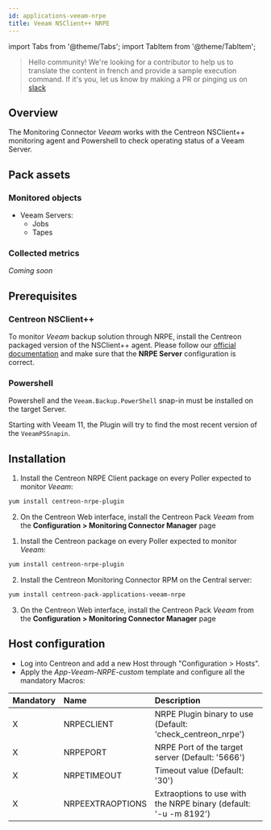 ```yaml
---
id: applications-veeam-nrpe
title: Veeam NSClient++ NRPE
---
```

import Tabs from '@theme/Tabs';
import TabItem from '@theme/TabItem';


> Hello community! We're looking for a contributor to help us to translate the 
content in french and provide a sample execution command. If it's you, let us 
know by making a PR or pinging us on [slack](https://centreon.slack.com)

## Overview

The Monitoring Connector *Veeam* works with the Centreon NSClient++ monitoring agent and 
Powershell to check operating status of a Veeam Server.

## Pack assets

### Monitored objects

* Veeam Servers: 
    * Jobs 
    * Tapes

### Collected metrics

*Coming soon*

## Prerequisites

### Centreon NSClient++

To monitor *Veeam* backup solution through NRPE, install the Centreon packaged version 
of the NSClient++ agent. Please follow our [official documentation](../getting-started/how-to-guides/centreon-nsclient-tutorial.md) 
and make sure that the **NRPE Server** configuration is correct.

### Powershell 

Powershell and the `Veeam.Backup.PowerShell` snap-in must be installed
on the target Server. 

Starting with Veeam 11, the Plugin will try to find the most recent version of 
the `VeeamPSSnapin`. 

## Installation 

<Tabs groupId="sync">
<TabItem value="Online License" label="Online License">

1. Install the Centreon NRPE Client package on every Poller expected to monitor *Veeam*:

```bash
yum install centreon-nrpe-plugin
```

2. On the Centreon Web interface, install the Centreon Pack *Veeam* 
from the **Configuration > Monitoring Connector Manager** page

</TabItem>
<TabItem value="Offline License" label="Offline License">

1. Install the Centreon package on every Poller expected to monitor *Veeam*:

```bash
yum install centreon-nrpe-plugin
```

2. Install the Centreon Monitoring Connector RPM on the Central server:

```bash
yum install centreon-pack-applications-veeam-nrpe
```

3. On the Centreon Web interface, install the Centreon Pack *Veeam* 
from the **Configuration > Monitoring Connector Manager** page

</TabItem>
</Tabs>

## Host configuration

* Log into Centreon and add a new Host through "Configuration > Hosts".
* Apply the *App-Veeam-NRPE-custom* template and configure all the mandatory Macros:

| Mandatory | Name             | Description                                                      |
|:----------|:-----------------|:---------------------------------------------------------------- |
| X         | NRPECLIENT       | NRPE Plugin binary to use (Default: 'check_centreon_nrpe')       |
| X         | NRPEPORT         | NRPE Port of the target server (Default: '5666')                 |
| X         | NRPETIMEOUT      | Timeout value (Default: '30')                                    |
| X         | NRPEEXTRAOPTIONS | Extraoptions to use with the NRPE binary (default: '-u -m 8192') |